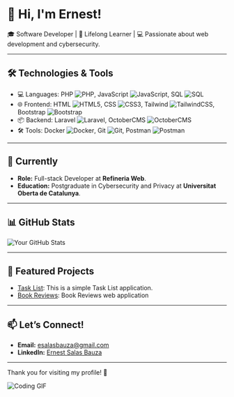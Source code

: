 # 👋 Hi, I'm Ernest!

🎓 Software Developer | 🌱 Lifelong Learner | 💻 Passionate about web development and cybersecurity.

---

## 🛠️ Technologies & Tools
- 💻 Languages: PHP ![PHP](https://img.shields.io/badge/-PHP-777BB4?logo=php&logoColor=white&style=flat), JavaScript ![JavaScript](https://img.shields.io/badge/-JavaScript-F7DF1E?logo=javascript&logoColor=black&style=flat), SQL ![SQL](https://img.shields.io/badge/-SQL-CC2927?logo=microsoft-sql-server&logoColor=white&style=flat)
- 🌐 Frontend: HTML ![HTML5](https://img.shields.io/badge/-HTML5-E34F26?logo=html5&logoColor=white&style=flat), CSS ![CSS3](https://img.shields.io/badge/-CSS3-1572B6?logo=css3&logoColor=white&style=flat), Tailwind ![TailwindCSS](https://img.shields.io/badge/-TailwindCSS-06B6D4?logo=tailwindcss&logoColor=white&style=flat), Bootstrap ![Bootstrap](https://img.shields.io/badge/-Bootstrap-7952B3?logo=bootstrap&logoColor=white&style=flat)
- 📦 Backend: Laravel ![Laravel](https://img.shields.io/badge/-Laravel-FF2D20?logo=laravel&logoColor=white&style=flat), OctoberCMS ![OctoberCMS](https://img.shields.io/badge/-OctoberCMS-FF5500?logo=octobercms&logoColor=white&style=flat)
- 🛠️ Tools: Docker ![Docker](https://img.shields.io/badge/-Docker-2496ED?logo=docker&logoColor=white&style=flat), Git ![Git](https://img.shields.io/badge/-Git-F05032?logo=git&logoColor=white&style=flat), Postman ![Postman](https://img.shields.io/badge/-Postman-FF6C37?logo=postman&logoColor=white&style=flat)

---

## 🎯 Currently
- **Role:** Full-stack Developer at **Refineria Web**.
- **Education:** Postgraduate in Cybersecurity and Privacy at **Universitat Oberta de Catalunya**.

---

## 📊 GitHub Stats
![Your GitHub Stats](https://github-readme-stats.vercel.app/api?username=ernest-salas-bauza&show_icons=true&theme=dark)

---

## 🚀 Featured Projects
- [Task List](https://github.com/ernest-salas-bauza/TaskList): This is a simple Task List application.
- [Book Reviews](https://github.com/ernest-salas-bauza/BookReviews): Book Reviews web application

---

## 📫 Let’s Connect!
- **Email:** [esalasbauza@gmail.com](mailto:esalasbauza@gmail.com)
- **LinkedIn:** [Ernest Salas Bauza](www.linkedin.com/in/ernest-salas-bauzá-desarrollador)

---

Thank you for visiting my profile! 🚀

![Coding GIF](https://media.giphy.com/media/26tn33aiTi1jkl6H6/giphy.gif)
